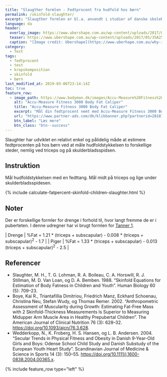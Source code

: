 ```yaml
---
title: "Slaugther formlen - Fedtprocent fra hudfold hos børn"
permalink: /skinfold-slaughter/
excerpt: "Slaugther formlen er bl.a. anvendt i studier af danske skolebørn og kræver en måling ved triceps og på skulderbladsspidsen."
language: da
header:
  overlay_image: https://www.ubershape.com.au/wp-content/uploads/2017/05/35A2528-1024x683.jpg
  teaser: https://www.ubershape.com.au/wp-content/uploads/2017/05/35A2528-1024x683.jpg
  caption: "[Image credit: Ubershape](https://www.uberhape.com.au/why-i-use-metabolic-analytics-with-my-clients/)"
category:
  - Test
tags:
  - fedtprocent
  - test
  - kropskomposition
  - skinfold
  - børn
last_modified_at: 2019-03-06T23:14:14Z
toc: true
feature_row:
  - image_path: https://www.bodyman.dk/images/Accu-Measure%20Fitness%203000%20Body%20Fat%20Caliper1-p.jpg
    alt: "Accu-Measure Fitness 3000 Body Fat Caliper"
    title: "Accu-Measure Fitness 3000 Body Fat Caliper"
    excerpt: "Mål din fedtprocent nemt med Accu-Measure Fitness 3000 Body Fat Caliper. Fedttangen bliver brugt af mange amerikanske personlige trænere på grund af dens præcise målinger. Du kan både bruge den hjemme eller have den med på farten."
    url: "https://www.partner-ads.com/dk/klikbanner.php?partnerid=28187&bannerid=20604&htmlurl=https://www.bodyman.dk/shop/accu-measure-fitness-54935p.html"
    btn_label: "Læs mere"
    btn_class: "btn--success"
---
```


Slaughter har udviklet en relativt enkel og pålidelig måde at estimere fedtprocenten på hos børn ved at måle hudfoldstykkelsen to forskellige steder, nemlig ved triceps og på skulderbladsspidsen.

## Instruktion

Mål hudfoldstykkelsen med en fedttang. Mål midt på triceps og lige under skulderbladsspidesen.

{% include calculate-fatpercent-skinfold-children-slaughter.html %}

## Noter

Der er forskellige formler for drenge i forhold til, hvor langt fremme de er i puberteten. I denne udregner har vi brugt formlen for [Tanner 1](http://www.scientificspine.com/spine-scores/tanner-scale.html).

| Drenge | %Fat = 1.21 * (triceps + subscapular) - 0.008 * (triceps + subscapular)<sup>2</sup> - 1.7 |
| Piger  | %Fat = 1.33 * (triceps + subscapular) - 0.013 (triceps + subscapular)<sup>2</sup> - 2.5 |

## Referencer

- Slaughter, M. H., T. G. Lohman, R. A. Boileau, C. A. Horswill, R. J. Stillman, M. D. Van Loan, og D. A. Bemben. 1988. “Skinfold Equations for Estimation of Body Fatness in Children and Youth”. Human Biology 60 (5): 709–23.
- Boye, Kai R., Triantafillia Dimitriou, Friedrich Manz, Eckhard Schoenau, Christina Neu, Stefan Wudy, og Thomas Remer. 2002. “Anthropometric Assessment of Muscularity during Growth: Estimating Fat-Free Mass with 2 Skinfold-Thickness Measurements Is Superior to Measuring Midupper Arm Muscle Area in Healthy Prepubertal Children”. The American Journal of Clinical Nutrition 76 (3): 628–32. <https://doi.org/10.1093/ajcn/76.3.628>.
- Wedderkopp, N., K. Froberg, H. S. Hansen, og L. B. Andersen. 2004. “Secular Trends in Physical Fitness and Obesity in Danish 9-Year-Old Girls and Boys: Odense School Child Study and Danish Substudy of the European Youth Heart Study”. Scandinavian Journal of Medicine & Science in Sports 14 (3): 150–55. <https://doi.org/10.1111/j.1600-0838.2004.00365.x>.

{% include feature_row type="left" %}

